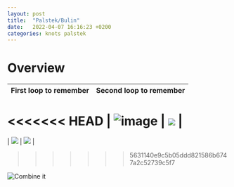 ```yaml
---
layout: post
title:  "Palstek/Bulin"
date:   2022-04-07 16:16:23 +0200
categories: knots palstek
---
```


# Overview

| First loop to remember | Second loop to remember |
|:--|:--|
<<<<<<< HEAD
| ![image](/assets/images/palstek_loop_1.jpg) | ![](/assets/palstek_loop_2.jpg) |
=======
| ![](./../assets/palstek_loop_1.jpg) | ![](/assets/palstek_loop_2.jpg) |
>>>>>>> 5631140e9c5b05ddd821586b6747a2c52739c5f7







![Combine it](/assets/palstek_complete.jpg)


